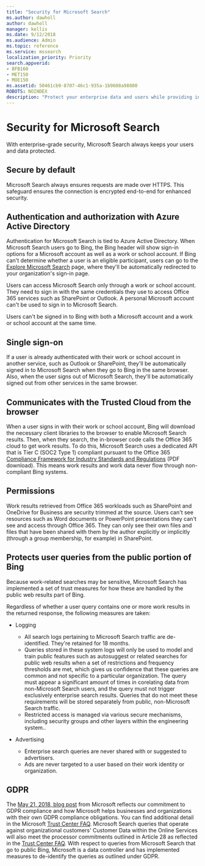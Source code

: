 ```yaml
---
title: "Security for Microsoft Search"
ms.author: dawholl
author: dawholl
manager: kellis
ms.date: 9/12/2018
ms.audience: Admin
ms.topic: reference
ms.service: mssearch
localization_priority: Priority
search.appverid:
- BFB160
- MET150
- MOE150
ms.assetid: 50461cb9-8707-46c1-935a-1b9608a98800
ROBOTS: NOINDEX
description: "Protect your enterprise data and users while providing information to authorized users with Microsoft Search"
---
```


# Security for Microsoft Search

With enterprise-grade security, Microsoft Search always keeps your users and data protected.


## Secure by default

Microsoft Search always ensures requests are made over HTTPS. This safeguard ensures the connection is encrypted end-to-end for enhanced security.
  
## Authentication and authorization with Azure Active Directory

Authentication for Microsoft Search is tied to Azure Active Directory. When Microsoft Search users go to Bing, the Bing header will show sign-in options for a Microsoft account as well as a work or school account. If Bing can't determine whether a user is an eligible participant, users can go to the [Explore Microsoft Search](https://www.bing.com/business/explore) page, where they'll be automatically redirected to your organization's sign-in page. 
  
Users can access Microsoft Search only through a work or school account. They need to sign in with the same credentials they use to access Office 365 services such as SharePoint or Outlook. A personal Microsoft account can't be used to sign in to Microsoft Search.
  
Users can't be signed in to Bing with both a Microsoft account and a work or school account at the same time.
  
## Single sign-on

If a user is already authenticated with their work or school account in another service, such as Outlook or SharePoint, they'll be automatically signed in to Microsoft Search when they go to Bing in the same browser. Also, when the user signs out of Microsoft Search, they'll be automatically signed out from other services in the same browser.
  
## Communicates with the Trusted Cloud from the browser

When a user signs in with their work or school account, Bing will download the necessary client libraries to the browser to enable Microsoft Search results. Then, when they search, the in-browser code calls the Office 365 cloud to get work results. To do this, Microsoft Search uses a dedicated API that is Tier C (SOC2 Type 1) compliant pursuant to the Office 365 [Compliance Framework for Industry Standards and Regulations](https://download.microsoft.com/download/B/2/7/B27B3EF3-8849-4C18-8BA4-5AD755728620/Compliance%20Framework_customer%20guidance.pdf) (PDF download). This means work results and work data never flow through non-compliant Bing systems. 
  
## Permissions

Work results retrieved from Office 365 workloads such as SharePoint and OneDrive for Business are security trimmed at the source. Users can't see resources such as Word documents or PowerPoint presentations they can't see and access through Office 365. They can only see their own files and files that have been shared with them by the author explicitly or implicitly (through a group membership, for example) in SharePoint.
  
## Protects user queries from the public portion of Bing

Because work-related searches may be sensitive, Microsoft Search has implemented a set of trust measures for how these are handled by the public web results part of Bing.
  
Regardless of whether a user query contains one or more work results in the returned response, the following measures are taken:
  
- Logging
    
  - All search logs pertaining to Microsoft Search traffic are de-identified. They're retained for 18 months.
  - Queries stored in these system logs will only be used to model and train public features such as autosuggest or related searches for public web results when a set of restrictions and frequency thresholds are met, which gives us confidence that these queries are common and not specific to a particular organization. The query must appear a significant amount of times in corelating data from non-Microsoft Search users, and the query must not trigger exclusively enterprise search results. Queries that do not meet these requirements will be stored separately from public, non-Microsoft Search traffic.
  - Restricted access is managed via various secure mechanisms, including security groups and other layers within the engineering system..
    
- Advertising
    
  - Enterprise search queries are never shared with or suggested to advertisers.
  - Ads are never targeted to a user based on their work identity or organization.
    
## GDPR

The [May 21, 2018, blog post](https://blogs.microsoft.com/on-the-issues/2018/05/21/microsofts-commitment-to-gdpr-privacy-and-putting-customers-in-control-of-their-own-data/) from Microsoft reflects our commitment to GDPR compliance and how Microsoft helps businesses and organizations with their own GDPR compliance obligations. You can find additional detail in the Microsoft [Trust Center FAQ](https://www.microsoft.com/en-us/trustcenter/privacy/gdpr/gdpr-faqs). Microsoft Search queries that operate against organizational customers' Customer Data within the Online Services will also meet the processor commitments outlined in Article 28 as reflected in the [Trust Center FAQ](https://www.microsoft.com/en-us/trustcenter/privacy/gdpr/gdpr-faqs). With respect to queries from Microsoft Search that go to public Bing, Microsoft is a data controller and has implemented measures to de-identify the queries as outlined under GDPR.